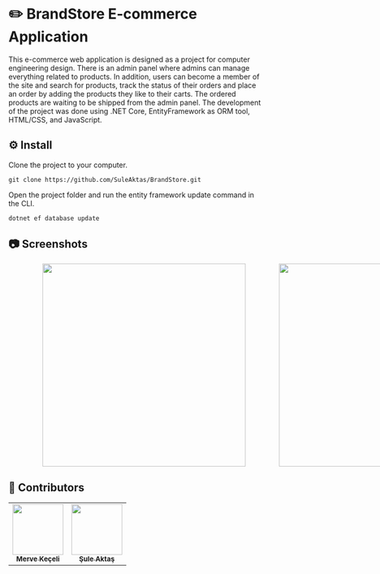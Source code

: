 # ✏️ BrandStore E-commerce Application

This e-commerce web application is designed as a project for computer engineering design. There is an admin panel where admins can manage everything related to products. In addition, users can become a member of the site and search for products, track the status of their orders and place an order by adding the products they like to their carts. The ordered products are waiting to be shipped from the admin panel. The development of the project was done using .NET Core, EntityFramework as ORM tool, HTML/CSS, and JavaScript.

## ⚙️ Install

Clone the project to your computer.
```
git clone https://github.com/SuleAktas/BrandStore.git
```

Open the project folder and run the entity framework update command in the CLI.
```
dotnet ef database update
```
## 📷 Screenshots

<div style="display: flex; width: 1000px; justify-content: space-evenly;">
  <img src="" width="400px;" alt=""/>
  <img src="" width="400px;" alt=""/>
</div>

## 🎯 Contributors
<table>
  <tr>
    <td align="center"><a href="https://www.linkedin.com/in/merveekeceli/"><img src="https://avatars.githubusercontent.com/u/56134222?v=4" width="100px;" alt=""/><br /><sub><b>Merve Keçeli</b></sub></a><br /></td>
    <td align="center"><a href="https://www.linkedin.com/in/%C5%9Fule-akta%C5%9F-4b681319b/"><img src="https://avatars.githubusercontent.com/u/64965733?v=4s=100" width="100px;" alt=""/><br /><sub><b>Şule Aktaş</b></sub></a><br /></td>
  </tr>
</table>
